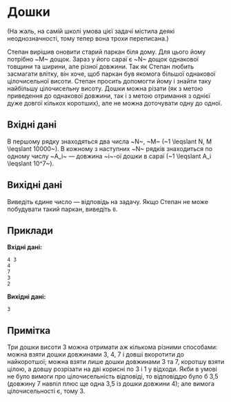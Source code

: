 ﻿# Дошки

(На жаль, на самій школі умова цієї задачі містила деякі неоднозначності, тому тепер вона трохи переписана.)

Степан вирішив оновити старий паркан біля дому. Для цього йому потрібно ~M~ дощок. Зараз у його сараї є ~N~ дощок однакової товщини та ширини, але різної довжини. Так як Степан любить засмагати влітку, він хоче, щоб паркан був якомога більшої однакової цілочисельної висоти. Степан просить допомогти йому і знайти таку найбільшу цілочисельну висоту. Дошки можна різати (як з метою приведення до однакової довжини, так і з метою отримання з однієї дуже довгої кількох коротших), але не можна доточувати одну до одної.

## Вхідні дані
В першому рядку знаходяться два числа ~N~, ~M~ (~1 \leqslant N, M \leqslant 10000~). В кожному з наступних ~N~ рядків знаходиться по одному числу ~A_i~ — довжина ~i~-ої дошки в сараї (~1 \leqslant A_i \leqslant 10^7~).

## Вихідні дані
Виведіть єдине число — відповідь на задачу. Якщо Степан не може побудувати такий паркан, виведіть `0`.

## Приклади
**Вхідні дані:**
```
4 3
4
7
3
2
```

**Вихідні дані:**
```
3
```

## Примітка
Три дошки висоти 3 можна отримати аж кількома різними способами: можна взяти дошки довжинами 3, 4, 7 і довші вкоротити до найкоротшої; можна взяти лише дошки довжинами 3 та 7, коротшу взяти цілою, а довшу розрізати на дві корисні по 3 і 1 у відходи. Якби в умові не було вимоги про цілочисельність відповіді, то відповіддю було б 3,5 (довжину 7 навпіл плюс ще одна 3,5 із дошки довжини 4); але вимога цілочисельності є, тому 3.
